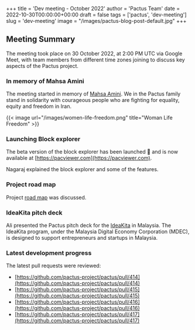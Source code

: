 +++
title = 'Dev meeting - October 2022'
author = 'Pactus Team'
date = 2022-10-30T00:00:00+00:00
draft = false
tags = ['pactus', 'dev-meeting']
slug = 'dev-meeting'
image = "/images/pactus-blog-post-default.jpg"
+++

## Meeting Summary

The meeting took place on 30 October 2022, at 2:00 PM UTC via Google Meet,
with team members from different time zones joining to discuss key aspects of the Pactus project.

### In memory of Mahsa Amini

The meeting started in memory of [Mahsa Amini](https://en.wikipedia.org/wiki/Death_of_Mahsa_Amini).
We in the Pactus family stand in solidarity with courageous people who are fighting for equality, equity and freedom in Iran.

{{< image url="/images/women-life-freedom.png" title="Woman Life Freedom" >}}


### Launching Block explorer

The beta version of the block explorer has been launched 🚀 and is now available at
[https://pacviewer.com](https://pacviewer.com).

Nagaraj explained the block explorer and some of the features.

### Project road map

Project [road map](/about/roadmap/) was discussed.

### IdeaKita pitch deck

Ali presented the Pactus pitch deck for the [IdeaKita](https://mdec.my/ideakita/) in Malaysia.
The IdeaKita program, under the Malaysia Digital Economy Corporation (MDEC), is designed to
support entrepreneurs and startups in Malaysia.

### Latest development progress

The latest pull requests were reviewed:

- [https://github.com/pactus-project/pactus/pull/414](https://github.com/pactus-project/pactus/pull/414)
- [https://github.com/pactus-project/pactus/pull/415](https://github.com/pactus-project/pactus/pull/415)
- [https://github.com/pactus-project/pactus/pull/416](https://github.com/pactus-project/pactus/pull/416)
- [https://github.com/pactus-project/pactus/pull/417](https://github.com/pactus-project/pactus/pull/417)

